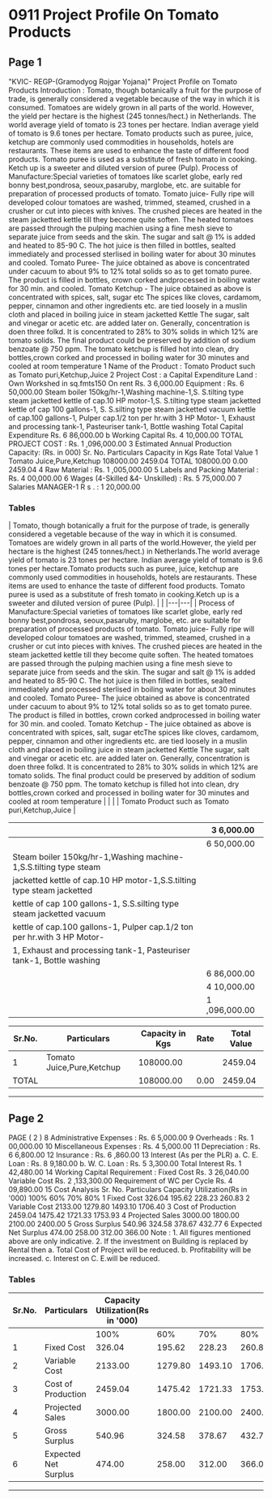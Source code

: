 # 0911 Project Profile On Tomato Products

## Page 1

"KVIC- REGP-(Gramodyog Rojgar Yojana)" Project Profile on Tomato Products Introduction : Tomato, though botanically a fruit for the purpose of trade, is generally considered a vegetable because of the way in which it is consumed. Tomatoes are widely grown in all parts of the world. However, the yield per hectare is the highest (245 tonnes/hect.) in Netherlands. The world average yield of tomato is 23 tones per hectare. Indian average yield of tomato is 9.6 tones per hectare. Tomato products such as puree, juice, ketchup are commonly used commodities in households, hotels are restaurants. These items are used to enhance the taste of different food products. Tomato puree is used as a substitute of fresh tomato in cooking. Ketch up is a sweeter and diluted version of puree (Pulp). Process of Manufacture:Special varieties of tomatoes like scarlet globe, early red bonny best,pondrosa, seoux,pasaruby, marglobe, etc. are suitable for preparation of processed products of tomato. Tomato juice- Fully ripe will developed colour tomatoes are washed, trimmed, steamed, crushed in a crusher or cut into pieces with knives. The crushed pieces are heated in the steam jacketted kettle till they become quite soften. The heated tomatoes are passed through the pulping machien using a fine mesh sieve to separate juice from seeds and the skin. The sugar and salt @ 1% is added and heated to 85-90 C. The hot juice is then filled in bottles, sealted immediately and processed sterlised in boiling water for about 30 minutes and cooled. Tomato Puree- The juice obtained as above is concentrated under cacuum to about 9% to 12% total solids so as to get tomato puree. The product is filled in bottles, crown corked andprocessed in boiling water for 30 min. and cooled. Tomato Ketchup - The juice obtained as above is concentrated with spices, salt, sugar etc The spices like cloves, cardamom, pepper, cinnamon and other ingredients etc. are tied loosely in a muslin cloth and placed in boiling juice in steam jacketted Kettle The sugar, salt and vinegar or acetic etc. are added later on. Generally, concentration is doen three folkd. It is concentrated to 28% to 30% solids in which 12% are tomato solids. The final product could be preserved by addition of sodium benzoate @ 750 ppm. The tomato ketchup is filled hot into clean, dry bottles,crown corked and processed in boiling water for 30 minutes and cooled at room temperature 1 Name of the Product : Tomato Product such as Tomato puri,Ketchup,Juice 2 Project Cost : a Capital Expenditure Land : Own Workshed in sq.fmts150 On rent Rs. 3 6,000.00 Equipment : Rs. 6 50,000.00 Steam boiler 150kg/hr-1,Washing machine-1,S. S.tilting type steam jacketted kettle of cap.10 HP motor-1,S. S.tilting type steam jacketted kettle of cap 100 gallons-1, S. S.silting type steam jacketted vacuum kettle of cap.100 gallons-1, Pulper cap.1/2 ton per hr.with 3 HP Motor- 1, Exhaust and processing tank-1, Pasteuriser tank-1, Bottle washing Total Capital Expenditure Rs. 6 86,000.00 b Working Capital Rs. 4 10,000.00 TOTAL PROJECT COST : Rs. 1 ,096,000.00 3 Estimated Annual Production Capacity: (Rs. in 000) Sr. No. Particulars Capacity in Kgs Rate Total Value 1 Tomato Juice,Pure,Ketchup 108000.00 2459.04 TOTAL 108000.00 0.00 2459.04 4 Raw Material : Rs. 1 ,005,000.00 5 Labels and Packing Material : Rs. 4 00,000.00 6 Wages (4-Skilled &4- Unskilled) : Rs. 5 75,000.00 7 Salaries MANAGER-1 R s . : 1 20,000.00

### Tables

| Tomato, though botanically a fruit for the purpose of trade, is generally considered a vegetable because of the
way in which it is consumed. Tomatoes are widely grown in all parts of the world.However, the yield per hectare
is the highest (245 tonnes/hect.) in Netherlands.The world average yield of tomato is 23 tones per hectare.
Indian average yield of tomato is 9.6 tones per hectare.Tomato products such as puree, juice, ketchup are
commonly used commodities in households, hotels are restaurants. These items are used to enhance the taste
of different food products. Tomato puree is used as a substitute of fresh tomato in cooking.Ketch up is a
sweeter and diluted version of puree (Pulp). |  |
|---|---|
| Process of Manufacture:Special varieties of tomatoes like scarlet globe, early red bonny best,pondrosa,
seoux,pasaruby, marglobe, etc. are suitable for preparation of processed products of tomato. Tomato juice-
Fully ripe will developed colour tomatoes are washed, trimmed, steamed, crushed in a crusher or cut into
pieces with knives. The crushed pieces are heated in the steam jacketted kettle till they become quite soften.
The heated tomatoes are passed through the pulping machien using a fine mesh sieve to separate juice from
seeds and the skin. The sugar and salt @ 1% is added and heated to 85-90 C. The hot juice is then filled in
bottles, sealted immediately and processed sterlised in boiling water for about 30 minutes and cooled. Tomato
Puree- The juice obtained as above is concentrated under cacuum to about 9% to 12% total solids so as to get
tomato puree. The product is filled in bottles, crown corked andprocessed in boiling water for 30 min. and
cooled. Tomato Ketchup - The juice obtained as above is concentrated with spices, salt, sugar etcThe spices
like cloves, cardamom, pepper, cinnamon and other ingredients etc. are tied loosely in a muslin cloth and
placed in boiling juice in steam jacketted Kettle The sugar, salt and vinegar or acetic etc. are added later on.
Generally, concentration is doen three folkd. It is concentrated to 28% to 30% solids in which 12% are tomato
solids. The final product could be preserved by addition of sodium benzoate @ 750 ppm. The tomato ketchup is
filled hot into clean, dry bottles,crown corked and processed in boiling water for 30 minutes and cooled at room
temperature |  |
|  | Tomato Product such as Tomato puri,Ketchup,Juice |

|  | 3 6,000.00 |
|---|---|
|  | 6 50,000.00 |
| Steam boiler 150kg/hr-1,Washing machine-1,S.S.tilting type steam |  |
| jacketted kettle of cap.10 HP motor-1,S.S.tilting type steam jacketted |  |
| kettle of cap 100 gallons-1, S.S.silting type steam jacketted vacuum |  |
| kettle of cap.100 gallons-1, Pulper cap.1/2 ton per hr.with 3 HP Motor-
1, Exhaust and processing tank-1, Pasteuriser tank-1, Bottle washing |  |
|  | 6 86,000.00 |
|  | 4 10,000.00 |
|  | 1 ,096,000.00 |

| Sr.No. | Particulars | Capacity in Kgs | Rate | Total Value |
|---|---|---|---|---|
| 1 | Tomato Juice,Pure,Ketchup | 108000.00 |  | 2459.04 |
| TOTAL |  | 108000.00 | 0.00 | 2459.04 |

---

## Page 2

PAGE ( 2 ) 8 Administrative Expenses : Rs. 6 5,000.00 9 Overheads : Rs. 1 00,000.00 10 Miscellaneous Expenses : Rs. 4 5,000.00 11 Depreciation : Rs. 6 6,800.00 12 Insurance : Rs. 6 ,860.00 13 Interest (As per the PLR) a. C. E. Loan : Rs. 8 9,180.00 b. W. C. Loan : Rs. 5 3,300.00 Total Interest Rs. 1 42,480.00 14 Working Capital Requirement : Fixed Cost Rs. 3 26,040.00 Variable Cost Rs. 2 ,133,300.00 Requirement of WC per Cycle Rs. 4 09,890.00 15 Cost Analysis Sr. No. Particulars Capacity Utilization(Rs in '000) 100% 60% 70% 80% 1 Fixed Cost 326.04 195.62 228.23 260.83 2 Variable Cost 2133.00 1279.80 1493.10 1706.40 3 Cost of Production 2459.04 1475.42 1721.33 1753.93 4 Projected Sales 3000.00 1800.00 2100.00 2400.00 5 Gross Surplus 540.96 324.58 378.67 432.77 6 Expected Net Surplus 474.00 258.00 312.00 366.00 Note : 1. All figures mentioned above are only indicative. 2. If the investment on Building is replaced by Rental then a. Total Cost of Project will be reduced. b. Profitability will be increased. c. Interest on C. E.will be reduced.

### Tables

| Sr.No. | Particulars | Capacity Utilization(Rs in '000) |  |  |  |
|---|---|---|---|---|---|
|  |  | 100% | 60% | 70% | 80% |
| 1 | Fixed Cost | 326.04 | 195.62 | 228.23 | 260.83 |
| 2 | Variable Cost | 2133.00 | 1279.80 | 1493.10 | 1706.40 |
| 3 | Cost of Production | 2459.04 | 1475.42 | 1721.33 | 1753.93 |
| 4 | Projected Sales | 3000.00 | 1800.00 | 2100.00 | 2400.00 |
| 5 | Gross Surplus | 540.96 | 324.58 | 378.67 | 432.77 |
| 6 | Expected Net Surplus | 474.00 | 258.00 | 312.00 | 366.00 |

---
